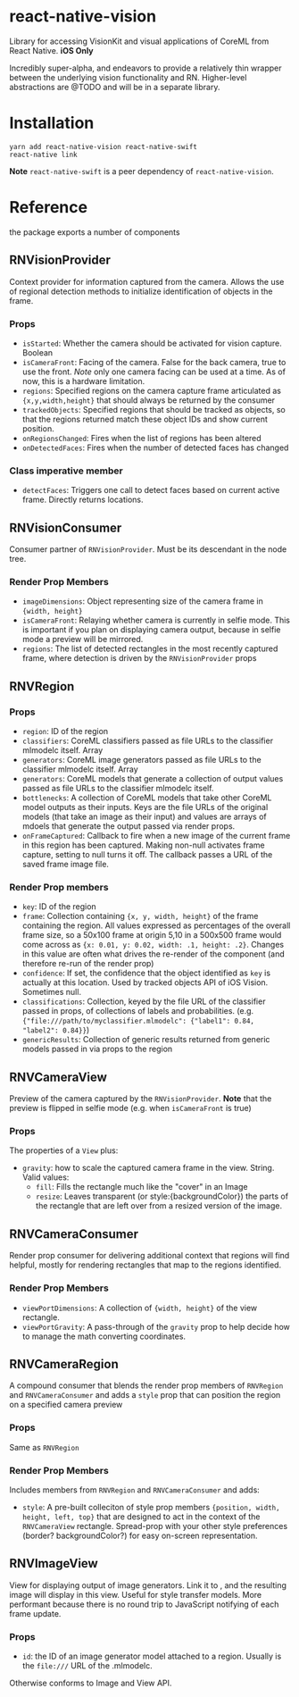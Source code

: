 # react-native-vision

Library for accessing VisionKit and visual applications of CoreML from React Native. **iOS Only**

Incredibly super-alpha, and endeavors to provide a relatively thin wrapper between the underlying vision functionality and RN. Higher-level abstractions are @TODO and will be in a separate library.

# Installation

```
yarn add react-native-vision react-native-swift
react-native link
```

**Note** `react-native-swift` is a peer dependency of `react-native-vision`.

# Reference

the package exports a number of components

## RNVisionProvider

Context provider for information captured from the camera. Allows the use of regional detection methods to initialize identification of objects in the frame.

### Props

- `isStarted`: Whether the camera should be activated for vision capture. Boolean
- `isCameraFront`: Facing of the camera. False for the back camera, true to use the front. _Note_ only one camera facing can be used at a time. As of now, this is a hardware limitation.
- `regions`: Specified regions on the camera capture frame articulated as `{x,y,width,height}` that should always be returned by the consumer
- `trackedObjects`: Specified regions that should be tracked as objects, so that the regions returned match these object IDs and show current position.
- `onRegionsChanged`: Fires when the list of regions has been altered
- `onDetectedFaces`: Fires when the number of detected faces has changed

### Class imperative member

- `detectFaces`: Triggers one call to detect faces based on current active frame. Directly returns locations.

## RNVisionConsumer

Consumer partner of `RNVisionProvider`. Must be its descendant in the node tree.

### Render Prop Members

- `imageDimensions`: Object representing size of the camera frame in `{width, height}`
- `isCameraFront`: Relaying whether camera is currently in selfie mode. This is important if you plan on displaying camera output, because in selfie mode a preview will be mirrored.
- `regions`: The list of detected rectangles in the most recently captured frame, where detection is driven by the `RNVisionProvider` props

## RNVRegion

### Props

- `region`: ID of the region
- `classifiers`: CoreML classifiers passed as file URLs to the classifier mlmodelc itself. Array
- `generators`: CoreML image generators passed as file URLs to the classifier mlmodelc itself. Array
- `generators`: CoreML models that generate a collection of output values passed as file URLs to the classifier mlmodelc itself.
- `bottlenecks`: A collection of CoreML models that take other CoreML model outputs as their inputs. Keys are the file URLs of the original models (that take an image as their input) and values are arrays of mdoels that generate the output passed via render props.
- `onFrameCaptured`: Callback to fire when a new image of the current frame in this region has been captured. Making non-null activates frame capture, setting to null turns it off. The callback passes a URL of the saved frame image file.

### Render Prop members

- `key`: ID of the region
- `frame`: Collection containing `{x, y, width, height}` of the frame containing the region. All values expressed as percentages of the overall frame size, so a 50x100 frame at origin 5,10 in a 500x500 frame would come across as `{x: 0.01, y: 0.02, width: .1, height: .2}`. Changes in this value are often what drives the re-render of the component (and therefore re-run of the render prop)
- `confidence`: If set, the confidence that the object identified as `key` is actually at this location. Used by tracked objects API of iOS Vision. Sometimes null.
- `classifications`: Collection, keyed by the file URL of the classifier passed in props, of collections of labels and probabilities. (e.g. `{"file:///path/to/myclassifier.mlmodelc": {"label1": 0.84, "label2": 0.84}}`)
- `genericResults`: Collection of generic results returned from generic models passed in via props to the region

## RNVCameraView

Preview of the camera captured by the `RNVisionProvider`.
**Note** that the preview is flipped in selfie mode (e.g. when `isCameraFront` is true)

### Props

The properties of a `View` plus:

- `gravity`: how to scale the captured camera frame in the view. String. Valid values:
  - `fill`: Fills the rectangle much like the "cover" in an Image
  - `resize`: Leaves transparent (or style:{backgroundColor}) the parts of the rectangle that are left over from a resized version of the image.

## RNVCameraConsumer

Render prop consumer for delivering additional context that regions will find helpful, mostly for rendering rectangles that map to the regions identified.

### Render Prop Members

- `viewPortDimensions`: A collection of `{width, height}` of the view rectangle.
- `viewPortGravity`: A pass-through of the `gravity` prop to help decide how to manage the math converting coordinates.

## RNVCameraRegion

A compound consumer that blends the render prop members of `RNVRegion` and `RNVCameraConsumer` and adds a `style` prop that can position the region on a specified camera preview

### Props

Same as `RNVRegion`

### Render Prop Members

Includes members from `RNVRegion` and `RNVCameraConsumer` and adds:

- `style`: A pre-built colleciton of style prop members `{position, width, height, left, top}` that are designed to act in the context of the `RNVCameraView` rectangle. Spread-prop with your other style preferences (border? backgroundColor?) for easy on-screen representation.

## RNVImageView

View for displaying output of image generators. Link it to , and the resulting image will display in this view. Useful for style transfer models. More performant because there is no round trip to JavaScript notifying of each frame update.

### Props

- `id`: the ID of an image generator model attached to a region. Usually is the `file:///` URL of the .mlmodelc.

Otherwise conforms to Image and View API.
